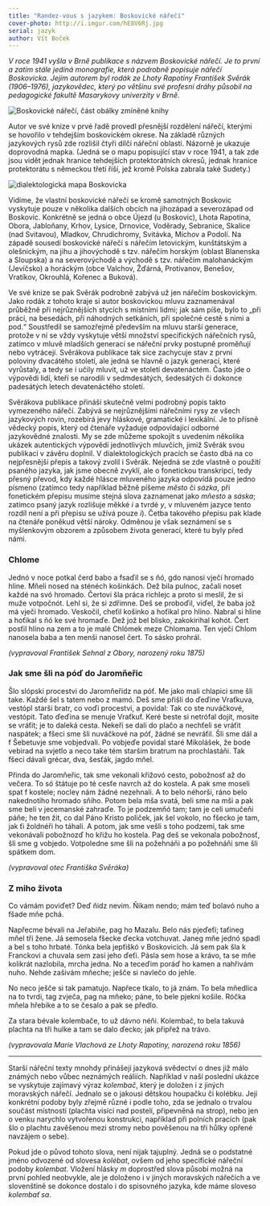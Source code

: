 ```yaml
---
title: "Randez-vous s jazykem: Boskovické nářečí"
cover-photo: http://i.imgur.com/hE8V6Rj.jpg
serial: jazyk
author: Vít Boček
---
```


*V roce 1941 vyšla v Brně publikace s názvem Boskovické nářečí. Je to první a zatím stále jediná monografie, která podrobně popisuje nářečí Boskovicka. Jejím autorem byl rodák ze Lhoty Rapotiny František Svěrák (1906–1976), jazykovědec, který po většinu své profesní dráhy působil na pedagogické fakultě Masarykovy univerzity v Brně.*

<img src="http://i.imgur.com/0C7N66c.jpg" alt="Boskovické nářečí, část obálky zmíněné knihy" class="img-responsive">

Autor ve své knize v prvé řadě provedl přesnější rozdělení nářečí, kterými se hovořilo v tehdejším boskovickém okrese. Na základě různých jazykových rysů zde rozlišil čtyři dílčí nářeční oblasti. Názorně je ukazuje doprovodná mapka. (Jedná se o mapu popisující stav v roce 1941, a tak zde jsou vidět jednak hranice tehdejších protektorátních okresů, jednak hranice protektorátu s německou třetí říší, jež kromě Polska zabrala také Sudety.)

<img src="http://i.imgur.com/hBUv2Cg.png" alt="dialektologická mapa Boskovicka" class="img-responsive">

Vidíme, že vlastní boskovické nářečí se kromě samotných Boskovic vyskytuje pouze v několika dalších obcích na jihozápad a severozápad od Boskovic. Konkrétně se jedná o obce Újezd (u Boskovic), Lhota Rapotina, Obora, Jabloňany, Krhov, Lysice, Drnovice, Voděrady, Sebranice, Skalice (nad Svitavou), Mladkov, Chrudichromy, Svitávka, Míchov a Podolí. Na západě sousedí boskovické nářečí s nářečím letovickým, kunštátským a olešnickým, na jihu a jihovýchodě s tzv. nářečím horským (oblast Blanenska a Sloupska) a na severovýchodě a východě s tzv. nářečím malohanáckým (Jevíčsko) a horáckým (obce Valchov, Žďárná, Protivanov, Benešov, Vratíkov, Okrouhlá, Kořenec a Buková).

Ve své knize se pak Svěrák podrobně zabývá už jen nářečím boskovickým. Jako rodák z tohoto kraje si autor boskovickou mluvu zaznamenával průběžně při nejrůznějších stycích s místními lidmi; jak sám píše, bylo to „při práci, na besedách, při náhodných setkáních, při společné cestě s nimi a pod.“ Soustředil se samozřejmě především na mluvu starší generace, protože v ní se vždy vyskytuje větší množství specifických nářečních rysů, zatímco v mluvě mladších generací se nářeční prvky postupně proměňují nebo vytrácejí. Svěrákova publikace tak sice zachycuje stav z první poloviny dvacátého století, ale jedná se hlavně o jazyk generací, které vyrůstaly, a tedy se i učily mluvit, už ve století devatenáctém. Často jde o výpovědi lidí, kteří se narodili v sedmdesátých, šedesátých či dokonce padesátých letech devatenáctého století.

Svěrákova publikace přináší skutečně velmi podrobný popis takto vymezeného nářečí. Zabývá se nejrůznějšími nářečními rysy ze všech jazykových rovin, rozebírá jevy hláskové, gramatické i lexikální. Je to přísně vědecký popis, který od čtenáře vyžaduje odpovídající odborné jazykovědné znalosti. My se zde můžeme spokojit s uvedením několika ukázek autentických výpovědí jednotlivých mluvčích, jimiž Svěrák svou publikaci v závěru doplnil. V dialektologických pracích se často dbá na co nejpřesnější přepis a takový zvolil i Svěrák. Nejedná se zde vlastně o použití psaného jazyka, jak jsme obecně zvyklí, ale o fonetickou transkripci, tedy přesný převod, kdy každé hlásce mluveného jazyka odpovídá pouze jedno písmeno (zatímco tedy například běžně píšeme *město* či *sázka*, při fonetickém přepisu musíme stejná slova zaznamenat jako *mňesto* a *sáska*; zatímco psaný jazyk rozlišuje měkké *i* a tvrdé *y*, v mluveném jazyce tento rozdíl není a při přepisu se užívá pouze *i*). Četba takového přepisu pak klade na čtenáře poněkud větší nároky. Odměnou je však seznámení se s myšlenkovým obzorem a způsobem života generací, které tu byly před námi.

### Chlome

Jednó v noce potkal čerd babo a fsaďil se s ňó, gdo nanosi vječi hromado hline. Mňeli nosed na sténéch košinkách. Dež bila pulnoc, začali noset každé na svó hromado. Čertovi šla práca richlejc a proto si meslil, že si muže votpočnót. Lehl si, že si zdřimne. Deš se proboďil, viďel, že baba jož má vječi hromado. Veskočil, cheťil košinko a hoťikal pro hlino. Nabral si hline a hoťikal s ňó ke své hromaďe. Dež jož bel blisko, zakokirihal kohót. Čert posťil hlino na zem a to je malé Chlómek meze Chlomama. Ten vječi Chlom nanosela baba a ten menši nanosel čert. To sásko prohrál.

*(vypravoval František Sehnal z Obory, narozený roku 1875)*

### Jak sme šli na póď do Jaromňeřic

Šlo slópski procestvi do Jaromňeřidz na póť. Me jako mali chlapici sme šli take. Každé šel s tatem nebo z mamó. Deš sme přišli do ďeďine Vraťkuva, vestópl starši bratr, co voďi procestvi, a povidal: Tak co ste nuváčkové, vestópit. Tato ďeďina se menuje Vraťkuf. Keré beste si netrófal dojit, mosite se vráťit; je to daleká cesta. Nekeři se dali do plačo a nechťeli se vráťit naspátek; a fšeci sme šli nuváčkové na póť, žádné se nevráťil. Šli sme dál a f Šebetuvje sme vobjedvali. Po vobjeďe povidal staré Mikolášek, že bode vebirad na svjetlo a neco take tém staršim bratrum na prochlastáňi. Tak fšeci dávali grécar, dva, šesťák, jagdo mňel.

Přinda do Jaromňeřic, tak sme vekonali křižovó cesto, pobožnosť až do večera. To só štátuje po té cesťe navrch až do kostela. A pak sme moseli spat f kostele; nocleγ nám žádné nezehnali. A to belo néhorši, ráno belo nakednotiho hromado sňiho. Potom bela mša svatá, beli sme na mši a pak sme beli v jecemanské zahraďe. To je podzemňó tam; tam je celi umučeňi páňe; he ten žit, co dal Páno Kristo poliček, jak šel vokolo, no fšecko je tam, jak ťi žoldnéři ho táhali. A potom, jak sme vešli s toho podzemi, tak sme vekonávali pobožnozď ho křižu ho kostela. Pag deš se vekonala pobožnosť, šli sme g vobjedo. Votpoledne sme šli na požehnáňi a po požehnáňi sme šli spátkem dom.

*(vypravoval otec Františka Svěráka)*

### Z miho života

Co vámám poviďet? Deď ňidz nevim. Ňikam nendo; mám teď bolavó nuho a fšade mňe pchá.

Napřecme bévali na Jeřabiňe, pag ho Mazalu. Belo nás pjeďeťi; taťineg mňel tři žene. Já semosela fšecke ďecka votchuvat. Janeg mňe jednó spadl a bel s toho hrbaté. Tónka bela jepťiškó v Boskovicich. Já sem pak šla k Franckovi a chuvala sem zasi jeho ďeťi. Pásla sem hose a krávo, ta se mňe kolikrát nazlobila, mrcha jedna. No a teceďim poráď ho kamen a nahřivám nuho. Nehde zašivám mňeche; ješče si navlečo do jehle.

No neco ješče si tak pamatujo. Napřece tkalo, to já znám. To bela mňedlica na to tvrdi, tag zvječa, pag na mňeko; páne, to bele pjekni košile. Róčka mňela hřebike a to se česalo a pak se předlo.

Za stara bévale kolembače, to už dávno néňi. Kolembač, to bela takuvá plachta na tři hulke a tam se dalo ďecko; jak připřež na trávo.

*(vypravovala Marie Vlachová ze Lhoty Rapotiny, narozená roku 1856)*

---

Starší nářeční texty mnohdy přinášejí jazyková svědectví o dnes již málo známých nebo vůbec neznámých reáliích. Například v naší poslední ukázce se vyskytuje zajímavý výraz *kolembač*, který je doložen i z jiných moravských nářečí. Jednalo se o jakousi dětskou houpačku či kolébku. Její konkrétní podoby byly zřejmě různé i podle toho, zda se jednalo o trvalou součást místnosti (plachta visící nad postelí, připevněná na strop), nebo jen o venku narychlo vytvořenou konstrukci, například při polních pracích (pak šlo o plachtu zavěšenou mezi stromy nebo pověšenou na tři hůlky opřené navzájem o sebe).

Pokud jde o původ tohoto slova, není nijak tajuplný. Jedná se o podstatné jméno odvozené od slovesa *kolébat*, ovšem od jeho specifické nářeční podoby *kolembat*. Vložení hlásky *m* doprostřed slova působí možná na první pohled neobvykle, ale je doloženo i v jiných moravských nářečích a ve slovenštině se dokonce dostalo i do spisovného jazyka, kde máme sloveso *kolembať sa*.